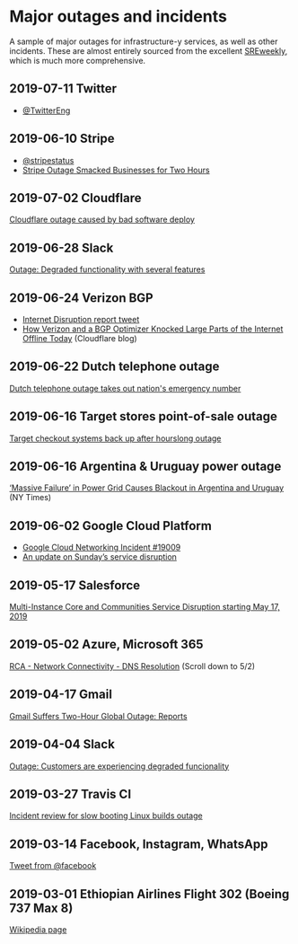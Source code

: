 # Major outages and incidents

A sample of major outages for infrastructure-y services, as well as other
incidents. These are almost entirely sourced from the excellent [SREweekly](http://sreweekly.com/?s=outages), which is much more comprehensive.

## 2019-07-11 Twitter

* [@TwitterEng](https://twitter.com/TwitterEng/status/1149415716228984832)

## 2019-06-10 Stripe

* [@stripestatus](https://twitter.com/stripestatus/status/1149152970950373377<Paste>)
* [Stripe Outage Smacked Businesses for Two Hours](https://fortune.com/2019/07/11/stripe-outage-technology-payment-processing/)


## 2019-07-02 Cloudflare

[Cloudflare outage caused by bad software deploy](https://blog.cloudflare.com/cloudflare-outage/)

## 2019-06-28 Slack

[Outage: Degraded functionality with several features](https://status.slack.com/2019-06/9f63d8e30ee85f46)

## 2019-06-24 Verizon BGP

* [Internet Disruption report tweet](https://twitter.com/InternetDsrptns/status/1143159197191815168)
* [How Verizon and a BGP Optimizer Knocked Large Parts of the Internet Offline Today](https://blog.cloudflare.com/how-verizon-and-a-bgp-optimizer-knocked-large-parts-of-the-internet-offline-today/) (Cloudflare blog)

## 2019-06-22 Dutch telephone outage

[Dutch telephone outage takes out nation's emergency number](https://news.yahoo.com/dutch-telephone-outage-hits-emergency-150300556.html)

## 2019-06-16 Target stores point-of-sale outage

[Target checkout systems back up after hourslong outage](http://www.startribune.com/target-cash-registers-down-across-united-states-outage-pos/511350631/)

## 2019-06-16 Argentina & Uruguay power outage

[‘Massive Failure’ in Power Grid Causes Blackout in Argentina and Uruguay](https://www.nytimes.com/2019/06/16/world/americas/power-outage-argentina-uruguay.html) (NY Times)

## 2019-06-02 Google Cloud Platform

* [Google Cloud Networking Incident #19009](https://status.cloud.google.com/incident/cloud-networking/19009)
* [An update on Sunday’s service disruption](https://cloud.google.com/blog/topics/inside-google-cloud/an-update-on-sundays-service-disruption)


## 2019-05-17 Salesforce

[Multi-Instance Core and Communities Service Disruption starting May 17, 2019](https://help.salesforce.com/articleView?id=000320234&mode=1&type=1)

## 2019-05-02 Azure, Microsoft 365

[RCA - Network Connectivity - DNS Resolution](https://status.azure.com/en-us/status/history) (Scroll down to 5/2)

## 2019-04-17 Gmail

[Gmail Suffers Two-Hour Global Outage: Reports](https://www.mediapost.com/publications/article/334733/gmail-suffers-two-hour-global-outage-reports.html)

## 2019-04-04 Slack

[Outage: Customers are experiencing degraded funcionality](https://status.slack.com/2019-04/cd8c3560451f0724)

## 2019-03-27 Travis CI

[Incident review for slow booting Linux builds outage](https://blog.travis-ci.com/2019-04-11-incident-review-slow-booting-Linux-builds-outage)


## 2019-03-14 Facebook, Instagram, WhatsApp

[Tweet from @facebook](https://twitter.com/facebook/status/1106229690069442560)


## 2019-03-01 Ethiopian Airlines Flight 302 (Boeing 737 Max 8)

[Wikipedia page](https://en.wikipedia.org/wiki/Ethiopian_Airlines_Flight_302)
